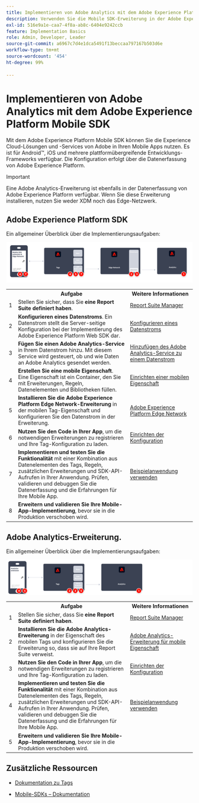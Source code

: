 ```yaml
---
title: Implementieren von Adobe Analytics mit dem Adobe Experience Platform Mobile SDK
description: Verwenden Sie die Mobile SDK-Erweiterung in der Adobe Experience Platform-Datenerfassung, um Daten an Adobe Analytics zu senden.
exl-id: 516e9a1e-caa7-4f8a-ab8c-6404e9242ccb
feature: Implementation Basics
role: Admin, Developer, Leader
source-git-commit: a6967c7d4e1dca5491f13beccaa797167b503d6e
workflow-type: tm+mt
source-wordcount: '454'
ht-degree: 99%

---
```


# Implementieren von Adobe Analytics mit dem Adobe Experience Platform Mobile SDK

Mit dem Adobe Experience Platform Mobile SDK können Sie die Experience Cloud-Lösungen und -Services von Adobe in Ihren Mobile Apps nutzen. Es ist für Android™, iOS und mehrere plattformübergreifende Entwicklungs-Frameworks verfügbar. Die Konfiguration erfolgt über die Datenerfassung von Adobe Experience Platform.

>[!IMPORTANT]
>
>Eine Adobe Analytics-Erweiterung ist ebenfalls in der Datenerfassung von Adobe Experience Platform verfügbar. Wenn Sie diese Erweiterung installieren, nutzen Sie weder XDM noch das Edge-Netzwerk.

## Adobe Experience Platform SDK

Ein allgemeiner Überblick über die Implementierungsaufgaben:

![Workflow von Adobe Analytics mit der Analytics-Erweiterung](../../assets/mobilesdk-annotated.png)

<table style="width:100%">

<tr>
<th style="width:5%"></th><th style="width:60%"><b>Aufgabe</b></th><th style="width:35%"><b>Weitere Informationen</b></th>
</tr>

<tr>
<td>1</td>
<td>Stellen Sie sicher, dass Sie <b>eine Report Suite definiert haben</b>.</td>
<td><a href="../../../admin/tools/manage-rs/report-suites-admin.md">Report Suite Manager</a></td>
</tr>

<tr>
<td>2</td>
<td><b>Konfigurieren eines Datenstroms</b>. Ein Datenstrom stellt die Server-seitige Konfiguration bei der Implementierung des Adobe Experience Platform Web SDK dar.</td>
<td><a href="https://experienceleague.adobe.com/docs/experience-platform/edge/datastreams/configure.html?lang=de">Konfigurieren eines Datenstroms<a></td> 
</tr>

<td>3</td>
<td><b>Fügen Sie einen Adobe Analytics-Service</b> in Ihrem Datenstrom hinzu. Mit diesem Service wird gesteuert, ob und wie Daten an Adobe Analytics gesendet werden.</td>
<td><a href="https://experienceleague.adobe.com/docs/experience-platform/edge/datastreams/configure.html?lang=de#analytics">Hinzufügen des Adobe Analytics-Service zu einem Datenstrom</a></td>
</tr>

<tr>
<td>4</td>
<td><b>Erstellen Sie eine mobile Eigenschaft</b>. Eine Eigenschaft ist ein Container, den Sie mit Erweiterungen, Regeln, Datenelementen und Bibliotheken füllen.</td>
<td><a href="https://developer.adobe.com/client-sdks/documentation/getting-started/create-a-mobile-property/">Einrichten einer mobilen Eigenschaft</a></tr>

<tr>
<td>5</td>
<td><b>Installieren Sie die Adobe Experience Platform Edge Network-Erweiterung</b> in der mobilen Tag-Eigenschaft und konfigurieren Sie den Datenstrom in der Erweiterung.</td>
<td><a href="https://developer.adobe.com/client-sdks/documentation/edge-network/">Adobe Experience Platform Edge Network</a>
</tr>

<tr>
<td>6</td>
<td><b>Nutzen Sie den Code in Ihrer App</b>, um die notwendigen Erweiterungen zu registrieren und Ihre Tag-Konfiguration zu laden.</td>
<td><a href="https://developer.adobe.com/client-sdks/documentation/user-guides/getting-started-with-platform/overview/#set-up-the-configuration">Einrichten der Konfiguration</a></td>
</tr>

<tr>
<td>7</td>
<td><b>Implementieren und testen Sie die Funktionalität</b> mit einer Kombination aus Datenelementen des Tags, Regeln, zusätzlichen Erweiterungen und SDK-API-Aufrufen in Ihrer Anwendung. Prüfen, validieren und debuggen Sie die Datenerfassung und die Erfahrungen für Ihre Mobile App.</td>
<td><a href="https://developer.adobe.com/client-sdks/documentation/user-guides/getting-started-with-platform/overview/#use-the-sample-application">Beispielanwendung verwenden</a>
</tr>

<tr>
<td>8</td>
<td><b>Erweitern und validieren Sie Ihre Mobile-App-Implementierung</b>, bevor sie in die Produktion verschoben wird.</td>
<td></td> 
</tr>

</table>


## Adobe Analytics-Erweiterung.

Ein allgemeiner Überblick über die Implementierungsaufgaben:

![Workflow von Adobe Analytics mit der Analytics-Erweiterung](../../assets/mobilesdk-analytics-annotated.png)

<table style="width:100%">

<tr>
<th style="width:5%"></th><th style="width:60%"><b>Aufgabe</b></th><th style="width:35%"><b>Weitere Informationen</b></th>
</tr>

<tr>
<td>1</td>
<td>Stellen Sie sicher, dass Sie <b>eine Report Suite definiert haben</b>.</td>
<td><a href="../../../admin/tools/manage-rs/report-suites-admin.md">Report Suite Manager</a></td>
</tr>

<tr>
<td>2</td>
<td><b>Installieren Sie die Adobe Analytics-Erweiterung</b> in der Eigenschaft des mobilen Tags und konfigurieren Sie die Erweiterung so, dass sie auf Ihre Report Suite verweist.</td>
<td><a href="https://developer.adobe.com/client-sdks/documentation/adobe-analytics/">Adobe Analytics-Erweiterung für mobile Eigenschaft</a>
</tr>

<tr>
<td>3</td>
<td><b>Nutzen Sie den Code in Ihrer App</b>, um die notwendigen Erweiterungen zu registrieren und Ihre Tag-Konfiguration zu laden.</td>
<td><a href="https://developer.adobe.com/client-sdks/documentation/user-guides/getting-started-with-platform/overview/#set-up-the-configuration">Einrichten der Konfiguration</a></td>
</tr>

<tr>
<td>4</td>
<td><b>Implementieren und testen Sie die Funktionalität</b> mit einer Kombination aus Datenelementen des Tags, Regeln, zusätzlichen Erweiterungen und SDK-API-Aufrufen in Ihrer Anwendung. Prüfen, validieren und debuggen Sie die Datenerfassung und die Erfahrungen für Ihre Mobile App.</td>
<td><a href="https://developer.adobe.com/client-sdks/documentation/user-guides/getting-started-with-platform/overview/#use-the-sample-application">Beispielanwendung verwenden</a>
</tr>

<tr>
<td>5</td>
<td><b>Erweitern und validieren Sie Ihre Mobile-App-Implementierung</b>, bevor sie in die Produktion verschoben wird.</td>
<td></td> 
</tr>

</table>

## Zusätzliche Ressourcen

- [Dokumentation zu Tags](https://experienceleague.adobe.com/docs/experience-platform/tags/home.html?lang=de#)

- [Mobile-SDKs – Dokumentation](https://developer.adobe.com/client-sdks/documentation/)
